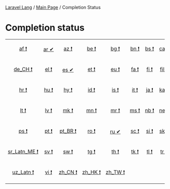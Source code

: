 [Laravel Lang](../README.md) / [Main Page](index.md) / Completion Status

# Completion status

<table width="100%">
<tr><td align="center" width="8%">

[af&nbsp;❗](statuses/af.md)

</td>
<td align="center" width="8%">

[ar&nbsp;✔](statuses/ar.md)

</td>
<td align="center" width="8%">

[az&nbsp;❗](statuses/az.md)

</td>
<td align="center" width="8%">

[be&nbsp;❗](statuses/be.md)

</td>
<td align="center" width="8%">

[bg&nbsp;❗](statuses/bg.md)

</td>
<td align="center" width="8%">

[bn&nbsp;❗](statuses/bn.md)

</td>
<td align="center" width="8%">

[bs&nbsp;❗](statuses/bs.md)

</td>
<td align="center" width="8%">

[ca&nbsp;❗](statuses/ca.md)

</td>
<td align="center" width="8%">

[cs&nbsp;❗](statuses/cs.md)

</td>
<td align="center" width="8%">

[cy&nbsp;❗](statuses/cy.md)

</td>
<td align="center" width="8%">

[da&nbsp;❗](statuses/da.md)

</td>
<td align="center" width="8%">

[de&nbsp;❗](statuses/de.md)

</td>
</tr>
<tr><td align="center" width="8%">

[de_CH&nbsp;❗](statuses/de-ch.md)

</td>
<td align="center" width="8%">

[el&nbsp;❗](statuses/el.md)

</td>
<td align="center" width="8%">

[es&nbsp;✔](statuses/es.md)

</td>
<td align="center" width="8%">

[et&nbsp;❗](statuses/et.md)

</td>
<td align="center" width="8%">

[eu&nbsp;❗](statuses/eu.md)

</td>
<td align="center" width="8%">

[fa&nbsp;❗](statuses/fa.md)

</td>
<td align="center" width="8%">

[fi&nbsp;❗](statuses/fi.md)

</td>
<td align="center" width="8%">

[fil&nbsp;❗](statuses/fil.md)

</td>
<td align="center" width="8%">

[fr&nbsp;❗](statuses/fr.md)

</td>
<td align="center" width="8%">

[gl&nbsp;❗](statuses/gl.md)

</td>
<td align="center" width="8%">

[he&nbsp;❗](statuses/he.md)

</td>
<td align="center" width="8%">

[hi&nbsp;❗](statuses/hi.md)

</td>
</tr>
<tr><td align="center" width="8%">

[hr&nbsp;❗](statuses/hr.md)

</td>
<td align="center" width="8%">

[hu&nbsp;❗](statuses/hu.md)

</td>
<td align="center" width="8%">

[hy&nbsp;❗](statuses/hy.md)

</td>
<td align="center" width="8%">

[id&nbsp;❗](statuses/id.md)

</td>
<td align="center" width="8%">

[is&nbsp;❗](statuses/is.md)

</td>
<td align="center" width="8%">

[it&nbsp;❗](statuses/it.md)

</td>
<td align="center" width="8%">

[ja&nbsp;❗](statuses/ja.md)

</td>
<td align="center" width="8%">

[ka&nbsp;❗](statuses/ka.md)

</td>
<td align="center" width="8%">

[kk&nbsp;❗](statuses/kk.md)

</td>
<td align="center" width="8%">

[km&nbsp;❗](statuses/km.md)

</td>
<td align="center" width="8%">

[kn&nbsp;❗](statuses/kn.md)

</td>
<td align="center" width="8%">

[ko&nbsp;❗](statuses/ko.md)

</td>
</tr>
<tr><td align="center" width="8%">

[lt&nbsp;❗](statuses/lt.md)

</td>
<td align="center" width="8%">

[lv&nbsp;❗](statuses/lv.md)

</td>
<td align="center" width="8%">

[mk&nbsp;❗](statuses/mk.md)

</td>
<td align="center" width="8%">

[mn&nbsp;❗](statuses/mn.md)

</td>
<td align="center" width="8%">

[mr&nbsp;❗](statuses/mr.md)

</td>
<td align="center" width="8%">

[ms&nbsp;❗](statuses/ms.md)

</td>
<td align="center" width="8%">

[nb&nbsp;❗](statuses/nb.md)

</td>
<td align="center" width="8%">

[ne&nbsp;❗](statuses/ne.md)

</td>
<td align="center" width="8%">

[nl&nbsp;❗](statuses/nl.md)

</td>
<td align="center" width="8%">

[nn&nbsp;❗](statuses/nn.md)

</td>
<td align="center" width="8%">

[oc&nbsp;❗](statuses/oc.md)

</td>
<td align="center" width="8%">

[pl&nbsp;❗](statuses/pl.md)

</td>
</tr>
<tr><td align="center" width="8%">

[ps&nbsp;❗](statuses/ps.md)

</td>
<td align="center" width="8%">

[pt&nbsp;❗](statuses/pt.md)

</td>
<td align="center" width="8%">

[pt_BR&nbsp;❗](statuses/pt-br.md)

</td>
<td align="center" width="8%">

[ro&nbsp;❗](statuses/ro.md)

</td>
<td align="center" width="8%">

[ru&nbsp;✔](statuses/ru.md)

</td>
<td align="center" width="8%">

[sc&nbsp;❗](statuses/sc.md)

</td>
<td align="center" width="8%">

[si&nbsp;❗](statuses/si.md)

</td>
<td align="center" width="8%">

[sk&nbsp;❗](statuses/sk.md)

</td>
<td align="center" width="8%">

[sl&nbsp;❗](statuses/sl.md)

</td>
<td align="center" width="8%">

[sq&nbsp;❗](statuses/sq.md)

</td>
<td align="center" width="8%">

[sr_Cyrl&nbsp;❗](statuses/sr-cyrl.md)

</td>
<td align="center" width="8%">

[sr_Latn&nbsp;❗](statuses/sr-latn.md)

</td>
</tr>
<tr><td align="center" width="8%">

[sr_Latn_ME&nbsp;❗](statuses/sr-latn-me.md)

</td>
<td align="center" width="8%">

[sv&nbsp;❗](statuses/sv.md)

</td>
<td align="center" width="8%">

[sw&nbsp;❗](statuses/sw.md)

</td>
<td align="center" width="8%">

[tg&nbsp;❗](statuses/tg.md)

</td>
<td align="center" width="8%">

[th&nbsp;❗](statuses/th.md)

</td>
<td align="center" width="8%">

[tk&nbsp;❗](statuses/tk.md)

</td>
<td align="center" width="8%">

[tl&nbsp;❗](statuses/tl.md)

</td>
<td align="center" width="8%">

[tr&nbsp;❗](statuses/tr.md)

</td>
<td align="center" width="8%">

[ug&nbsp;❗](statuses/ug.md)

</td>
<td align="center" width="8%">

[uk&nbsp;❗](statuses/uk.md)

</td>
<td align="center" width="8%">

[ur&nbsp;❗](statuses/ur.md)

</td>
<td align="center" width="8%">

[uz_Cyrl&nbsp;❗](statuses/uz-cyrl.md)

</td>
</tr>
<tr><td align="center" width="8%">

[uz_Latn&nbsp;❗](statuses/uz-latn.md)

</td>
<td align="center" width="8%">

[vi&nbsp;❗](statuses/vi.md)

</td>
<td align="center" width="8%">

[zh_CN&nbsp;❗](statuses/zh-cn.md)

</td>
<td align="center" width="8%">

[zh_HK&nbsp;❗](statuses/zh-hk.md)

</td>
<td align="center" width="8%">

[zh_TW&nbsp;❗](statuses/zh-tw.md)

</td>
<td align="center" width="8%">

</td>
<td align="center" width="8%">

</td>
<td align="center" width="8%">

</td>
<td align="center" width="8%">

</td>
<td align="center" width="8%">

</td>
<td align="center" width="8%">

</td>
<td align="center" width="8%">

</td>
</tr>

</table>

